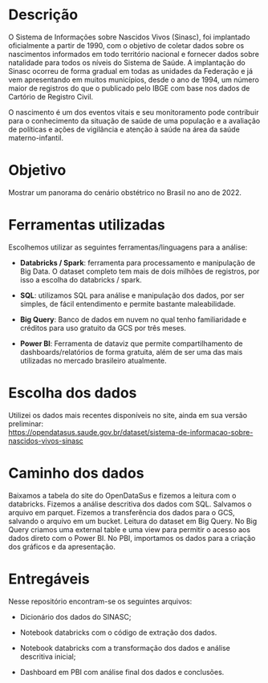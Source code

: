 # Descrição

O Sistema de Informações sobre Nascidos Vivos (Sinasc), foi implantado oficialmente a partir de 1990, com o objetivo de coletar dados sobre os nascimentos informados em todo território nacional e fornecer dados sobre natalidade para todos os níveis do Sistema de Saúde. A implantação do Sinasc ocorreu de forma gradual em todas as unidades da Federação e já vem apresentando em muitos municípios, desde o ano de 1994, um número maior de registros do que o publicado pelo IBGE com base nos dados de Cartório de Registro Civil.

O nascimento é um dos eventos vitais e seu monitoramento pode contribuir para o conhecimento da situação de saúde de uma população e a avaliação de políticas e ações de vigilância e atenção à saúde na área da saúde materno-infantil.

# Objetivo

Mostrar um panorama do cenário obstétrico no Brasil no ano de 2022. 

# Ferramentas utilizadas

Escolhemos utilizar as seguintes ferramentas/linguagens para a análise:

* **Databricks / Spark**: ferramenta para processamento e manipulação de Big Data. O dataset completo tem mais de dois milhões de registros, por isso a escolha do databricks / spark.

* **SQL**: utilizamos SQL para análise e manipulação dos dados, por ser simples, de fácil entendimento e permite bastante maleabilidade. 

* **Big Query**: Banco de dados em nuvem no qual tenho familiaridade e créditos para uso gratuito da GCS por três meses. 

* **Power BI**: Ferramenta de dataviz que permite compartilhamento de dashboards/relatórios de forma gratuita, além de ser uma das mais utilizadas no mercado brasileiro atualmente. 


# Escolha dos dados

Utilizei os dados mais recentes disponíveis no site, ainda em sua versão preliminar:  
https://opendatasus.saude.gov.br/dataset/sistema-de-informacao-sobre-nascidos-vivos-sinasc


# Caminho dos dados

Baixamos a tabela do site do OpenDataSus e fizemos a leitura com o databricks. Fizemos a análise descritiva dos dados com SQL. Salvamos o arquivo em parquet. Fizemos a transferência dos dados para o GCS, salvando o arquivo em um bucket. Leitura do dataset em Big Query. No Big Query criamos uma external table e uma view para permitir o acesso aos dados direto com o Power BI. No PBI, importamos os dados para a criação dos gráficos e da apresentação.

# Entregáveis

Nesse repositório encontram-se os seguintes arquivos: 

* Dicionário dos dados do SINASC;

* Notebook databricks com o código de extração dos dados. 

* Notebook databricks com a transformação dos dados e análise descritiva inicial;

* Dashboard em PBI com análise final dos dados e conclusões. 

